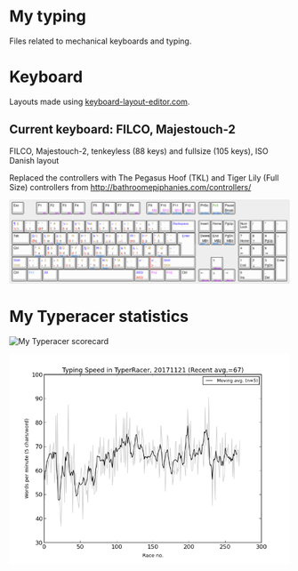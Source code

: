 
# My typing

Files related to mechanical keyboards and typing.

# Keyboard
Layouts made using [keyboard-layout-editor.com](http://www.keyboard-layout-editor.com/).

## Current keyboard: FILCO, Majestouch-2

FILCO, Majestouch-2, tenkeyless (88 keys) and fullsize (105 keys), ISO Danish layout

Replaced the controllers with The Pegasus Hoof (TKL) and Tiger Lily (Full Size) controllers from http://bathroomepiphanies.com/controllers/

![My FILCO Majestouch-2 tenkeyless layout](filco_majestouch-2-tenkeyless-layout.png)


# My Typeracer statistics

![My Typeracer scorecard](http://data.typeracer.com/misc/badge?user=skrivemaskinen)

![My Typeracer statistics](mytyperacer/plot/newest.png)
